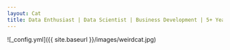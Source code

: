 ```yaml
---
layout: Cat
title: Data Enthusiast | Data Scientist | Business Development | 5+ Years in Tourism and Retail industries
---
```





![_config.yml]({{ site.baseurl }}/images/weirdcat.jpg)
